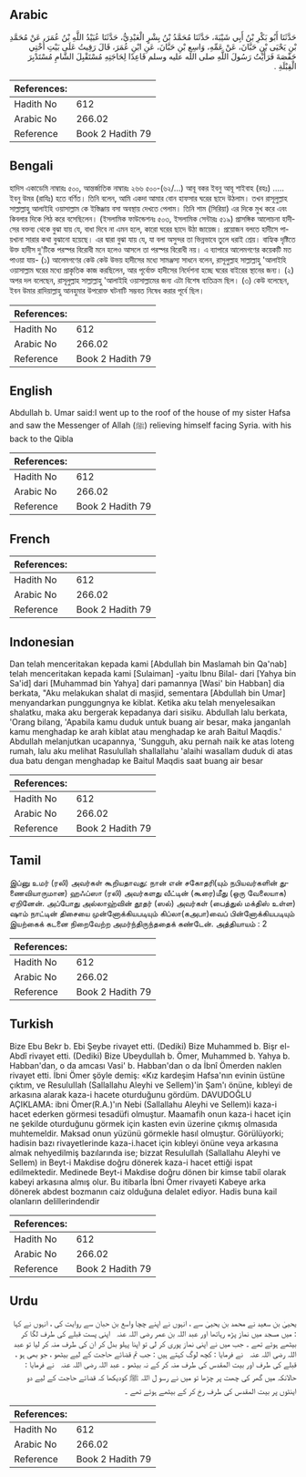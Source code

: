## Arabic


<div dir="rtl" lang="ar" style={{fontSize:'larger',backgroundColor:'#f8f9fa',padding:20}}>
حَدَّثَنَا أَبُو بَكْرِ بْنُ أَبِي شَيْبَةَ، حَدَّثَنَا مُحَمَّدُ بْنُ بِشْرٍ الْعَبْدِيُّ، حَدَّثَنَا عُبَيْدُ اللَّهِ بْنُ عُمَرَ، عَنْ مُحَمَّدِ بْنِ يَحْيَى بْنِ حَبَّانَ، عَنْ عَمِّهِ، وَاسِعِ بْنِ حَبَّانَ، عَنِ ابْنِ عُمَرَ، قَالَ رَقِيتُ عَلَى بَيْتِ أُخْتِي حَفْصَةَ فَرَأَيْتُ رَسُولَ اللَّهِ صلى الله عليه وسلم قَاعِدًا لِحَاجَتِهِ مُسْتَقْبِلَ الشَّامِ مُسْتَدْبِرَ الْقِبْلَةِ ‏.‏
</div>
<div style={{backgroundColor:'#f8f9fa',padding:20, marginBottom: 10}}><table> <thead> <tr> <th>References:</th> <th></th> </tr> </thead> <tbody><tr><td>Hadith No</td><td>612</td></tr><tr><td>Arabic No</td><td>266.02</td></tr><tr><td>Reference</td><td>Book 2 Hadith 79</td></tr></tbody></table></div>

## Bengali


<div dir="ltr" lang="bn" style={{fontSize:'larger',backgroundColor:'#f8f9fa',padding:20}}>
হাদিস একাডেমি নাম্বারঃ ৫০০, আন্তর্জাতিক নাম্বারঃ ২৬৬ ৫০০-(৬২/...) আবূ বকর ইবনু আবূ শাইবাহ (রহঃ) ..... ইবনু উমর (রাযিঃ) হতে বর্ণিত। তিনি বলেন, আমি একদা আমার বোন হাফসার ঘরের ছাদে উঠলাম। তখন রাসূলুল্লাহ সাল্লাল্লাহু আলাইহি ওয়াসাল্লাম কে ইস্তিঞ্জায় বসা অবস্থায় দেখতে পেলাম। তিনি শাম (সিরিয়া) এর দিকে মুখ করে এবং কিবলার দিকে পিঠ করে বসেছিলেন। (ইসলামিক ফাউন্ডেশনঃ ৫০৩, ইসলামিক সেন্টারঃ ৫১৯) প্রাসঙ্গিক আলোচনা হাদীসের বক্তব্য থেকে বুঝা যায় যে, বাধা দিবে না এমন হলে, কারো ঘরের ছাদে উঠা জায়েজ। প্রয়োজন বলতে হাদীসে পায়খানা সারার কথা বুঝানো হয়েছে। এর দ্বারা বুঝা যায় যে, যা বলা অসুন্দর তা ভিন্নভাবে তুলে ধরাই শ্রেয়। বাহ্যিক দৃষ্টিতে উক্ত হাদীস দু'টিকে পরস্পর বিরোধী মনে হলেও আসলে তা পরস্পর বিরোধী নয়। এ ব্যাপারে আলেমগণের কয়েকটি মত পাওয়া যায়- (১) আলেমগণের কেউ কেউ উভয় হাদীসের মধ্যে সামঞ্জস্য সাধনে বলেন, রাসূলুল্লাহ সাল্লাল্লাহু 'আলাইহি ওয়াসাল্লাম ঘরের মধ্যে প্রাকৃতিক কাজ করছিলেন, আর পূর্বোক্ত হাদীসের নির্দেশনা হচ্ছে ঘরের বাইরের স্থানের জন্য। (২) অপর দল বলেছেন, রাসূলুল্লাহ সাল্লাল্লাহু 'আলাইহি ওয়াসাল্লামের জন্য এটা বিশেষ ব্যতিক্রম ছিল। (৩) কেউ বলেছেন, ইবন উমার রাদিয়াল্লাহু আনহুমার উপরোক্ত ঘটনাটি সম্ভবত নিষেধ করার পূর্বে ছিল।
</div>
<div style={{backgroundColor:'#f8f9fa',padding:20, marginBottom: 10}}><table> <thead> <tr> <th>References:</th> <th></th> </tr> </thead> <tbody><tr><td>Hadith No</td><td>612</td></tr><tr><td>Arabic No</td><td>266.02</td></tr><tr><td>Reference</td><td>Book 2 Hadith 79</td></tr></tbody></table></div>

## English


<div dir="ltr" lang="en" style={{fontSize:'larger',backgroundColor:'#f8f9fa',padding:20}}>
Abdullah b. Umar said:I went up to the roof of the house of my sister Hafsa and saw the Messenger of Allah (ﷺ) relieving himself facing Syria. with his back to the Qibla
</div>
<div style={{backgroundColor:'#f8f9fa',padding:20, marginBottom: 10}}><table> <thead> <tr> <th>References:</th> <th></th> </tr> </thead> <tbody><tr><td>Hadith No</td><td>612</td></tr><tr><td>Arabic No</td><td>266.02</td></tr><tr><td>Reference</td><td>Book 2 Hadith 79</td></tr></tbody></table></div>

## French


<div dir="ltr" lang="fr" style={{fontSize:'larger',backgroundColor:'#f8f9fa',padding:20}}>

</div>
<div style={{backgroundColor:'#f8f9fa',padding:20, marginBottom: 10}}><table> <thead> <tr> <th>References:</th> <th></th> </tr> </thead> <tbody><tr><td>Hadith No</td><td>612</td></tr><tr><td>Arabic No</td><td>266.02</td></tr><tr><td>Reference</td><td>Book 2 Hadith 79</td></tr></tbody></table></div>

## Indonesian


<div dir="ltr" lang="id" style={{fontSize:'larger',backgroundColor:'#f8f9fa',padding:20}}>
Dan telah menceritakan kepada kami [Abdullah bin Maslamah bin Qa'nab] telah menceritakan kepada kami [Sulaiman] -yaitu Ibnu Bilal- dari [Yahya bin Sa'id] dari [Muhammad bin Yahya] dari pamannya [Wasi' bin Habban] dia berkata, "Aku melakukan shalat di masjid, sementara [Abdullah bin Umar] menyandarkan punggungnya ke kiblat. Ketika aku telah menyelesaikan shalatku, maka aku bergerak kepadanya dari sisiku. Abdullah lalu berkata, 'Orang bilang, 'Apabila kamu duduk untuk buang air besar, maka janganlah kamu menghadap ke arah kiblat atau menghadap ke arah Baitul Maqdis.' Abdullah melanjutkan ucapannya, 'Sungguh, aku pernah naik ke atas loteng rumah, lalu aku melihat Rasulullah shallallahu 'alaihi wasallam duduk di atas dua batu dengan menghadap ke Baitul Maqdis saat buang air besar
</div>
<div style={{backgroundColor:'#f8f9fa',padding:20, marginBottom: 10}}><table> <thead> <tr> <th>References:</th> <th></th> </tr> </thead> <tbody><tr><td>Hadith No</td><td>612</td></tr><tr><td>Arabic No</td><td>266.02</td></tr><tr><td>Reference</td><td>Book 2 Hadith 79</td></tr></tbody></table></div>

## Tamil


<div dir="ltr" lang="ta" style={{fontSize:'larger',backgroundColor:'#f8f9fa',padding:20}}>
இப்னு உமர் (ரலி) அவர்கள் கூறியதாவது: நான் என் சகோதரி(யும் நபியவர்களின் துணைவியாருமான) ஹஃப்ஸா (ரலி) அவர்களது வீட்டின் (கூரை)மீது (ஒரு வேலையாக) ஏறினேன். அப்போது அல்லாஹ்வின் தூதர் (ஸல்) அவர்கள் (பைத்துல் மக்திஸ் உள்ள) ஷாம் நாட்டின் திசையை முன்னோக்கியபடியும் கிப்லா(கஅபா)வைப் பின்னோக்கியபடியும் இயற்கைக் கடனை நிறைவேற்ற அமர்ந்திருந்ததைக் கண்டேன். அத்தியாயம் : 2
</div>
<div style={{backgroundColor:'#f8f9fa',padding:20, marginBottom: 10}}><table> <thead> <tr> <th>References:</th> <th></th> </tr> </thead> <tbody><tr><td>Hadith No</td><td>612</td></tr><tr><td>Arabic No</td><td>266.02</td></tr><tr><td>Reference</td><td>Book 2 Hadith 79</td></tr></tbody></table></div>

## Turkish


<div dir="ltr" lang="tr" style={{fontSize:'larger',backgroundColor:'#f8f9fa',padding:20}}>
Bize Ebu Bekr b. Ebi Şeybe rivayet etti. (Dediki) Bize Muhammed b. Bişr el-Abdî rivayet etti. (Dediki) Bize Ubeydullah b. Ömer, Muhammed b. Yahya b. Habban'dan, o da amcası Vasi' b. Habban'dan o da İbnî Ömerden naklen rivayet etti. İbni Ömer şöyle demiş: «Kız kardeşim Hafsa'nın evinin üstüne çıktım, ve ResuluIIah (Sallallahu Aleyhi ve Sellem)'in Şam'ı önüne, kıbleyi de arkasına alarak kaza-i hacete oturduğunu gördüm. DAVUDOĞLU AÇIKLAMA: ibni Ömer(R.A.)'ın Nebi (Sallallahu Aleyhi ve Sellem)i kaza-i hacet ederken görmesi tesadüfi olmuştur. Maamafih onun kaza-i hacet için ne şekilde oturduğunu görmek için kasten evin üzerine çıkmış olmasıda muhtemeldir. Maksad onun yüzünü görmekle hasıl olmuştur. Görülüyorki; hadisin bazı rivayetlerinde kaza-i.hacet için kıbleyi önüne veya arkasına almak nehyedilmiş bazılarında ise; bizzat Resulullah (Sallallahu Aleyhi ve Sellem) in Beyt-i Makdise doğru dönerek kaza-i hacet ettiği ispat edilmektedir. Medinede Beyt-i Makdise doğru dönen bir kimse tabiî olarak kabeyi arkasına almış olur. Bu itibarla İbni Ömer rivayeti Kabeye arka dönerek abdest bozmanın caiz olduğuna delalet ediyor. Hadis buna kail olanların delillerindendir
</div>
<div style={{backgroundColor:'#f8f9fa',padding:20, marginBottom: 10}}><table> <thead> <tr> <th>References:</th> <th></th> </tr> </thead> <tbody><tr><td>Hadith No</td><td>612</td></tr><tr><td>Arabic No</td><td>266.02</td></tr><tr><td>Reference</td><td>Book 2 Hadith 79</td></tr></tbody></table></div>

## Urdu


<div dir="rtl" lang="ur" style={{fontSize:'larger',backgroundColor:'#f8f9fa',padding:20}}>
یحییٰ بن سعید نے محمد بن یحییٰ سے ، انہوں نے اپنے چچا واسع بن حبان سے روایت کی ، انہوں نے کہا : میں مسجد میں نماز پڑھ رہاتھا اور عبد اللہ بن عمر ‌رضی ‌اللہ ‌عنہ ‌ ‌ اپنی پست قبلے کی طرف لگا کر بیٹھے ہوئے تھے ۔ جب میں نے اپنی نماز پوری کر لی تو اپنا پہلو بدل کر ان کی طرف منہ کر لیا تو عبد اللہ ‌رضی ‌اللہ ‌عنہ ‌ ‌ نے فرمایا : کچھ لوگ کہتے ہیں : جب تم قضائے حاجت کے لیے بیٹھو ، جو بھی ہو ، قبلے کی طرف اور بیت المقدس کی طرف منہ کر کے نہ بیٹھو ۔ عبد اللہ ‌رضی ‌اللہ ‌عنہ ‌ ‌ نے فرمایا : حالانکہ میں گھر کی چھت پر چڑھا تو میں نے رسو ل اللہ ﷺ کودیکھا کہ قضائے حاجت کے لیے دو اینٹوں پر بیت المقدس کی طرف رخ کر کے بیٹھے ہوئے تھے ۔
</div>
<div style={{backgroundColor:'#f8f9fa',padding:20, marginBottom: 10}}><table> <thead> <tr> <th>References:</th> <th></th> </tr> </thead> <tbody><tr><td>Hadith No</td><td>612</td></tr><tr><td>Arabic No</td><td>266.02</td></tr><tr><td>Reference</td><td>Book 2 Hadith 79</td></tr></tbody></table></div>